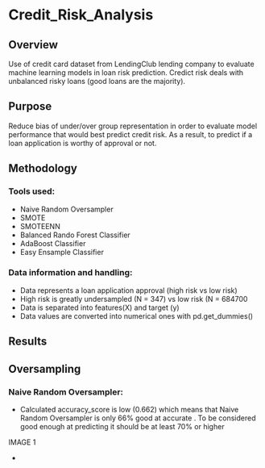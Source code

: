 # Credit_Risk_Analysis

## Overview
Use of credit card dataset from LendingClub lending company to evaluate machine learning models in loan risk prediction.  Credict risk deals with unbalanced risky loans (good loans are the majority).

## Purpose
Reduce bias of under/over group representation in order to evaluate model performance that would best predict credit risk. As a result, to predict if a loan application is worthy of approval or not.

## Methodology
### Tools used:
- Naive Random Oversampler
- SMOTE
- SMOTEENN
- Balanced Rando Forest Classifier
- AdaBoost Classifier
- Easy Ensample Classifier
### Data information and handling:
- Data represents a loan application approval (high risk vs low risk)
- High risk is greatly undersampled (N = 347) vs low risk (N = 684700
- Data is separated into features(X) and target (y)
- Data values are converted into numerical ones with pd.get_dummies()

## Results
## Oversampling
### Naive Random Oversampler:
- Calculated accuracy_score is low (0.662) which means that Naive Random Oversampler is only 66% good at accurate .  To be considered good enough at predicting it should be at least 70% or higher

IMAGE 1

- 
